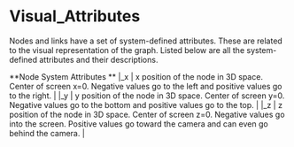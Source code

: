 # Visual_Attributes

Nodes and links have a set of system-defined attributes. These are related to the visual representation of the graph. Listed below are all the system-defined attributes and their descriptions.

**Node System Attributes **
|_x | x position of the node in 3D space. Center of screen x=0. Negative values go to the left and positive values go to the right. |
|_y | y position of the node in 3D space. Center of screen y=0. Negative values go to the bottom and positive values go to the top. |
|_z | z position of the node in 3D space. Center of screen z=0. Negative values go into the screen. Positive values go toward the camera and can even go behind the camera. |


